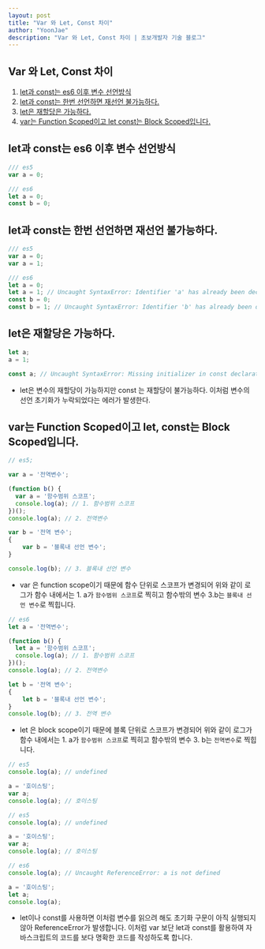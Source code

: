 ```yaml
---
layout: post
title: "Var 와 Let, Const 차이"
author: "YoonJae"
description: "Var 와 Let, Const 차이 | 초보개발자 기술 블로그"
---
```


## Var 와 Let, Const 차이

1. [let과 const는 es6 이후 변수 선언방식](#let과-const는-es6-이후-변수-선언방식)
1. [let과 const는 한번 선언하면 재선언 불가능하다.](#let과-const는-한번-선언하면-재선언-불가능하다.)
1. [let은 재할당은 가능하다.](#let은-재할당은-가능하다.)
1. [var는 Function Scoped이고 let const는 Block Scoped입니다.](#var는-Function-Scoped이고-let-const는-Block-Scoped입니다.)

## let과 const는 es6 이후 변수 선언방식

```typescript
/// es5
var a = 0;

/// es6
let a = 0;
const b = 0;
```

## let과 const는 한번 선언하면 재선언 불가능하다.

```typescript
/// es5
var a = 0;
var a = 1;

/// es6
let a = 0;
let a = 1; // Uncaught SyntaxError: Identifier 'a' has already been declared
const b = 0;
const b = 1; // Uncaught SyntaxError: Identifier 'b' has already been declared
```

## let은 재할당은 가능하다.

```typescript
let a;
a = 1;

const a; // Uncaught SyntaxError: Missing initializer in const declaration
```

- let은 변수의 재할당이 가능하지만 const 는 재할당이 불가능하다. 이처럼 변수의 선언 초기화가 누락되었다는 에러가 발생한다.

## var는 Function Scoped이고 let, const는 Block Scoped입니다.

```typescript
// es5;

var a = '전역변수';

(function b() {
  var a = '함수범위 스코프';
  console.log(a); // 1. 함수범위 스코프
})();
console.log(a); // 2. 전역변수

var b = '전역 변수';
{
    var b = '블록내 선언 변수';
}

console.log(b); // 3. 블록내 선언 변수
```
* var 은 function scope이기 때문에 함수 단위로 스코프가 변경되어 위와 같이 로그가 함수 내에서는 1. a가 `함수범위 스코프`로 찍히고 함수밖의 변수 3.b는 `블록내 선언 변수`로 찍힙니다.

```typescript
// es6
let a = '전역변수';

(function b() {
  let a = '함수범위 스코프';
  console.log(a); // 1. 함수범위 스코프
})();
console.log(a); // 2. 전역변수

let b = '전역 변수';
{
    let b = '블록내 선언 변수';
}
console.log(b); // 3. 전역 변수
```
* let 은 block scope이기 때문에 블록 단위로 스코프가 변경되어 위와 같이 로그가 함수 내에서는 1. a가 `함수범위 스코프`로 찍히고 함수밖의 변수 3. b는 `전역변수`로 찍힙니다.

```typescript
// es5
console.log(a); // undefined

a = '호이스팅';
var a;
console.log(a); // 호이스팅
```

```typescript
// es5
console.log(a); // undefined

a = '호이스팅';
var a;
console.log(a); // 호이스팅
```

```typescript
// es6
console.log(a); // Uncaught ReferenceError: a is not defined

a = '호이스팅';
let a;
console.log(a);
```
* let이나 const를 사용하면 이처럼 변수를 읽으려 해도 초기화 구문이 아직 실행되지 않아 ReferenceError가 발생합니다. 이처럼 var 보단 let과 const를 활용하여 자바스크립트의 코드를 보다 명확한 코드를 작성하도록 합니다. 
